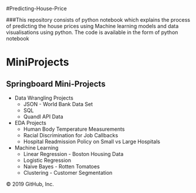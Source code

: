 #Predicting-House-Price



###This repository consists of python notebook which explains the process of predicting the 
house prices using Machine learning models and data visualisations using python. The code is
available in the form of python notebook


# MiniProjects

## Springboard Mini-Projects

 - Data Wrangling Projects
   + JSON - World Bank Data Set
   + SQL
   + Quandl API Data
 - EDA Projects
   + Human Body Temperature Measurements
   + Racial Discrimination for Job Callbacks
   + Hospital Readmission Policy on Small vs Large Hospitals
 - Machine Learning
   + Linear Regression - Boston Housing Data
   + Logistic Regression
   + Naive Bayes - Rotten Tomatoes
   + Clustering - Customer Segmentation

© 2019 GitHub, Inc.
